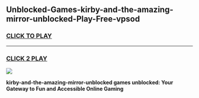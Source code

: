 
## Unblocked-Games-kirby-and-the-amazing-mirror-unblocked-Play-Free-vpsod
<h3>
<a href="https://premium76.site?title=kirby-and-the-amazing-mirror-unblocked&ref=19M">CLICK TO PLAY</a></h3>
<hr>

<h3>
<a href="https://premium76.site?title=kirby-and-the-amazing-mirror-unblocked&ref=19M">CLICK 2 PLAY</a>
  
</h3>

<a href="https://premium76.site?title=kirby-and-the-amazing-mirror-unblocked&ref=19M"><img src="https://clearcache.store/games.png"></a>


**kirby-and-the-amazing-mirror-unblocked games unblocked: Your Gateway to Fun and Accessible Online Gaming**
